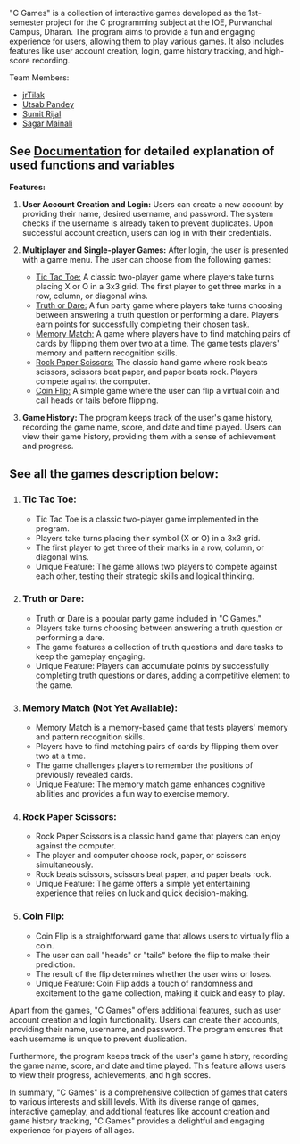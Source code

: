 "C Games" is a collection of interactive games developed as the 1st-semester project for the C programming subject at the IOE, Purwanchal Campus, Dharan. The program aims to provide a fun and engaging experience for users, allowing them to play various games. It also includes features like user account creation, login, game history tracking, and high-score recording.

Team Members:
- [jrTilak](https://github.com/jrTilak)
- [Utsab Pandey](https://github.com/kaleUtsab)
- [Sumit Rijal](https://github.com/sumitrijal1)
- [Sagar Mainali](https://github.com/sagar0044)

## See [Documentation](./functions.md) for detailed explanation of used functions and variables

**Features:**
1. **User Account Creation and Login:** Users can create a new account by providing their name, desired username, and password. The system checks if the username is already taken to prevent duplicates. Upon successful account creation, users can log in with their credentials.

2. **Multiplayer and Single-player Games:** After login, the user is presented with a game menu. The user can choose from the following games:
   - [Tic Tac Toe:](#tic-tac-toe) A classic two-player game where players take turns placing X or O in a 3x3 grid. The first player to get three marks in a row, column, or diagonal wins.
   - [Truth or Dare:](#truth-or-dare) A fun party game where players take turns choosing between answering a truth question or performing a dare. Players earn points for successfully completing their chosen task.
   - [Memory Match:](#memory-match) A game where players have to find matching pairs of cards by flipping them over two at a time. The game tests players' memory and pattern recognition skills.
   - [Rock Paper Scissors:](#rock-paper-scissors) The classic hand game where rock beats scissors, scissors beat paper, and paper beats rock. Players compete against the computer.
   - [Coin Flip:](#coin-flip) A simple game where the user can flip a virtual coin and call heads or tails before flipping.

3. **Game History:** The program keeps track of the user's game history, recording the game name, score, and date and time played. Users can view their game history, providing them with a sense of achievement and progress.

## See all the games description below:

1. ### **Tic Tac Toe:**
   - Tic Tac Toe is a classic two-player game implemented in the program.
   - Players take turns placing their symbol (X or O) in a 3x3 grid.
   - The first player to get three of their marks in a row, column, or diagonal wins.
   - Unique Feature: The game allows two players to compete against each other, testing their strategic skills and logical thinking.

2. ### **Truth or Dare:**
   - Truth or Dare is a popular party game included in "C Games."
   - Players take turns choosing between answering a truth question or performing a dare.
   - The game features a collection of truth questions and dare tasks to keep the gameplay engaging.
   - Unique Feature: Players can accumulate points by successfully completing truth questions or dares, adding a competitive element to the game.

4. ### **Memory Match (Not Yet Available):**
   - Memory Match is a memory-based game that tests players' memory and pattern recognition skills.
   - Players have to find matching pairs of cards by flipping them over two at a time.
   - The game challenges players to remember the positions of previously revealed cards.
   - Unique Feature: The memory match game enhances cognitive abilities and provides a fun way to exercise memory.

4. ### **Rock Paper Scissors:**
   - Rock Paper Scissors is a classic hand game that players can enjoy against the computer.
   - The player and computer choose rock, paper, or scissors simultaneously.
   - Rock beats scissors, scissors beat paper, and paper beats rock.
   - Unique Feature: The game offers a simple yet entertaining experience that relies on luck and quick decision-making.

5. ### **Coin Flip:**
   - Coin Flip is a straightforward game that allows users to virtually flip a coin.
   - The user can call "heads" or "tails" before the flip to make their prediction.
   - The result of the flip determines whether the user wins or loses.
   - Unique Feature: Coin Flip adds a touch of randomness and excitement to the game collection, making it quick and easy to play.

Apart from the games, "C Games" offers additional features, such as user account creation and login functionality. Users can create their accounts, providing their name, username, and password. The program ensures that each username is unique to prevent duplication.

Furthermore, the program keeps track of the user's game history, recording the game name, score, and date and time played. This feature allows users to view their progress, achievements, and high scores.

In summary, "C Games" is a comprehensive collection of games that caters to various interests and skill levels. With its diverse range of games, interactive gameplay, and additional features like account creation and game history tracking, "C Games" provides a delightful and engaging experience for players of all ages.

